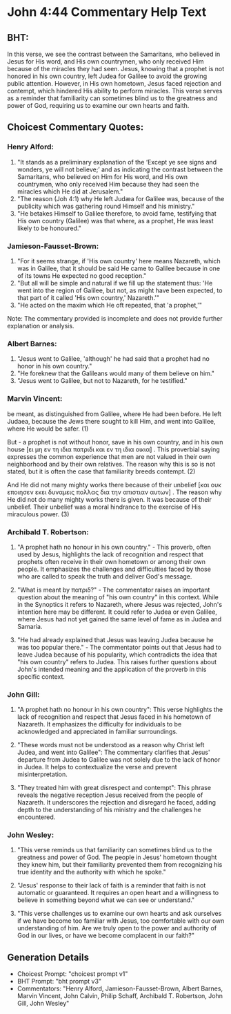 # John 4:44 Commentary Help Text

## BHT:
In this verse, we see the contrast between the Samaritans, who believed in Jesus for His word, and His own countrymen, who only received Him because of the miracles they had seen. Jesus, knowing that a prophet is not honored in his own country, left Judea for Galilee to avoid the growing public attention. However, in His own hometown, Jesus faced rejection and contempt, which hindered His ability to perform miracles. This verse serves as a reminder that familiarity can sometimes blind us to the greatness and power of God, requiring us to examine our own hearts and faith.

## Choicest Commentary Quotes:
### Henry Alford:
1. "It stands as a preliminary explanation of the ‘Except ye see signs and wonders, ye will not believe;’ and as indicating the contrast between the Samaritans, who believed on Him for His word, and His own countrymen, who only received Him because they had seen the miracles which He did at Jerusalem."
2. "The reason (Joh 4:1) why He left Judæa for Galilee was, because of the publicity which was gathering round Himself and his ministry."
3. "He betakes Himself to Galilee therefore, to avoid fame, testifying that His own country (Galilee) was that where, as a prophet, He was least likely to be honoured."

### Jamieson-Fausset-Brown:
1. "For it seems strange, if 'His own country' here means Nazareth, which was in Galilee, that it should be said He came to Galilee because in one of its towns He expected no good reception."
2. "But all will be simple and natural if we fill up the statement thus: 'He went into the region of Galilee, but not, as might have been expected, to that part of it called 'His own country,' Nazareth.'"
3. "He acted on the maxim which He oft repeated, that 'a prophet,'"

Note: The commentary provided is incomplete and does not provide further explanation or analysis.

### Albert Barnes:
1. "Jesus went to Galilee, 'although' he had said that a prophet had no honor in his own country."
2. "He foreknew that the Galileans would many of them believe on him."
3. "Jesus went to Galilee, but not to Nazareth, for he testified."

### Marvin Vincent:
be meant, as distinguished from Galilee, where He had been before. He left Judaea, because the Jews there sought to kill Him, and went into Galilee, where He would be safer. (1)

But - a prophet is not without honor, save in his own country, and in his own house [ει μη εν τη ιδια πατριδι και εν τη ιδια οικια] . This proverbial saying expresses the common experience that men are not valued in their own neighborhood and by their own relatives. The reason why this is so is not stated, but it is often the case that familiarity breeds contempt. (2)

And He did not many mighty works there because of their unbelief [και ουκ εποιησεν εκει δυναμεις πολλας δια την απιστιαν αυτων] . The reason why He did not do many mighty works there is given. It was because of their unbelief. Their unbelief was a moral hindrance to the exercise of His miraculous power. (3)

### Archibald T. Robertson:
1. "A prophet hath no honour in his own country." - This proverb, often used by Jesus, highlights the lack of recognition and respect that prophets often receive in their own hometown or among their own people. It emphasizes the challenges and difficulties faced by those who are called to speak the truth and deliver God's message.

2. "What is meant by πατριδ?" - The commentator raises an important question about the meaning of "his own country" in this context. While in the Synoptics it refers to Nazareth, where Jesus was rejected, John's intention here may be different. It could refer to Judea or even Galilee, where Jesus had not yet gained the same level of fame as in Judea and Samaria.

3. "He had already explained that Jesus was leaving Judea because he was too popular there." - The commentator points out that Jesus had to leave Judea because of his popularity, which contradicts the idea that "his own country" refers to Judea. This raises further questions about John's intended meaning and the application of the proverb in this specific context.

### John Gill:
1. "A prophet hath no honour in his own country": This verse highlights the lack of recognition and respect that Jesus faced in his hometown of Nazareth. It emphasizes the difficulty for individuals to be acknowledged and appreciated in familiar surroundings.

2. "These words must not be understood as a reason why Christ left Judea, and went into Galilee": The commentary clarifies that Jesus' departure from Judea to Galilee was not solely due to the lack of honor in Judea. It helps to contextualize the verse and prevent misinterpretation.

3. "They treated him with great disrespect and contempt": This phrase reveals the negative reception Jesus received from the people of Nazareth. It underscores the rejection and disregard he faced, adding depth to the understanding of his ministry and the challenges he encountered.

### John Wesley:
1. "This verse reminds us that familiarity can sometimes blind us to the greatness and power of God. The people in Jesus' hometown thought they knew him, but their familiarity prevented them from recognizing his true identity and the authority with which he spoke."

2. "Jesus' response to their lack of faith is a reminder that faith is not automatic or guaranteed. It requires an open heart and a willingness to believe in something beyond what we can see or understand."

3. "This verse challenges us to examine our own hearts and ask ourselves if we have become too familiar with Jesus, too comfortable with our own understanding of him. Are we truly open to the power and authority of God in our lives, or have we become complacent in our faith?"


## Generation Details
- Choicest Prompt: "choicest prompt v1"
- BHT Prompt: "bht prompt v3"
- Commentators: "Henry Alford, Jamieson-Fausset-Brown, Albert Barnes, Marvin Vincent, John Calvin, Philip Schaff, Archibald T. Robertson, John Gill, John Wesley"

